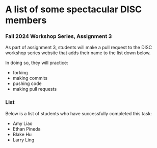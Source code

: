 # A list of some spectacular DISC members
### Fall 2024 Workshop Series, Assignment 3

As part of assignment 3, students will make a pull request to the DISC workshop series website that adds their name to the list down below. 

In doing so, they will practice:
- forking
- making commits
- pushing code
- making pull requests

### List
Below is a list of students who have successfully completed this task:
- Amy Liao
- Ethan Pineda
- Blake Hu
- Larry Ling

